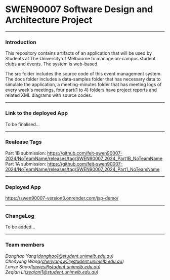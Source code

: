 # SWEN90007 Software Design and Architecture Project

---
### Introduction
This repository contains artifacts of an application that will be used by Students at The University of
Melbourne to manage on-campus student clubs and events. The system is web-based. 

The src folder includes the source code of this event management system. The docs folder includes a data-samples
folder that has necessary data to simulate the application, a meeting-minutes folder that has meeting logs of every
week's meetings, four part(1 to 4) folders have project reports and related XML diagrams with source codes.

---

### Link to the deployed App
To be finalised...

---

### Realease Tags
Part 1B submission: https://github.com/feit-swen90007-2024/NoTeamName/releases/tag/SWEN90007_2024_Part1B_NoTeamName<br>
Part 1A submission: https://github.com/feit-swen90007-2024/NoTeamName/releases/tag/SWEN90007_2024_Part1_NoTeamName

---

### Deployed App
https://swen90007-version3.onrender.com/jsp-demo/

---

### ChangeLog
To be added...

---

### Team members
*Donghao Yang(donghao1@student.unimelb.edu.au)* <br>
*Chenyang Wang(chenyangw5@student.unimelb.edu.au)* <br>
*Lanye Shao(lanyes@student.unimelb.edu.au)* <br>
*Zeqian Li(zeqianl1@student.unimelb.edu.au)* <br>

